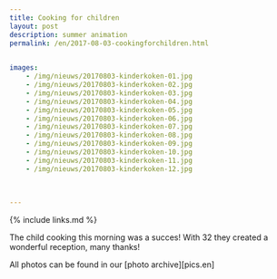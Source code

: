 ```yaml
---
title: Cooking for children
layout: post
description: summer animation
permalink: /en/2017-08-03-cookingforchildren.html

    
images: 
    - /img/nieuws/20170803-kinderkoken-01.jpg
    - /img/nieuws/20170803-kinderkoken-02.jpg
    - /img/nieuws/20170803-kinderkoken-03.jpg
    - /img/nieuws/20170803-kinderkoken-04.jpg
    - /img/nieuws/20170803-kinderkoken-05.jpg
    - /img/nieuws/20170803-kinderkoken-06.jpg
    - /img/nieuws/20170803-kinderkoken-07.jpg
    - /img/nieuws/20170803-kinderkoken-08.jpg
    - /img/nieuws/20170803-kinderkoken-09.jpg
    - /img/nieuws/20170803-kinderkoken-10.jpg
    - /img/nieuws/20170803-kinderkoken-11.jpg
    - /img/nieuws/20170803-kinderkoken-12.jpg
    
    
    
---
```


{% include links.md %}

The child cooking this morning was a succes! With 32 they created a wonderful reception, many thanks!

All photos can be found in our [photo archive][pics.en] 


